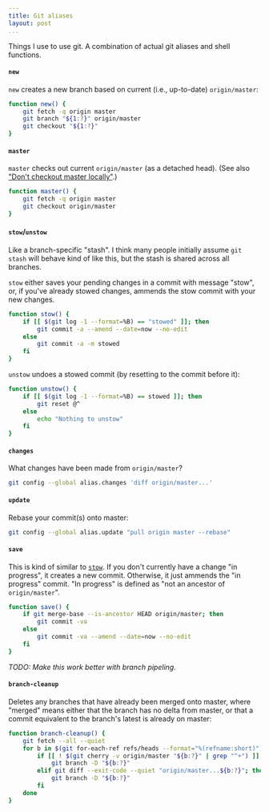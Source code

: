 ```yaml
---
title: Git aliases
layout: post
...
```


Things I use to use git. A combination of actual git aliases and shell
functions.

#### `new`

`new` creates a new branch based on current (i.e., up-to-date) `origin/master`:

```bash
function new() {
    git fetch -q origin master
    git branch "${1:?}" origin/master
    git checkout "${1:?}"
}
```

#### `master`

`master` checks out current `origin/master` (as a detached head). (See also
["Don't checkout master locally"](/dont-checkout-master).)

```bash
function master() {
    git fetch -q origin master
    git checkout origin/master
}
```


#### `stow`/`unstow`

Like a branch-specific "stash". I think many people initially assume `git
stash` will behave kind of like this, but the stash is shared across all
branches.

`stow` either saves your pending changes in a commit with message "stow",
or, if you've already stowed changes, ammends the stow commit with your new
changes.

```bash
function stow() {
    if [[ $(git log -1 --format=%B) == "stowed" ]]; then
        git commit -a --amend --date=now --no-edit
    else
        git commit -a -m stowed
    fi
}
```

`unstow` undoes a stowed commit (by resetting to the commit before it):

```bash
function unstow() {
    if [[ $(git log -1 --format=%B) == stowed ]]; then
        git reset @^
    else
        echo "Nothing to unstow"
    fi
}
```

#### `changes`

What changes have been made from `origin/master`?

```bash
git config --global alias.changes 'diff origin/master...'
```

#### `update`

Rebase your commit(s) onto master:

```bash
git config --global alias.update "pull origin master --rebase"
```

#### `save`

This is kind of similar to [`stow`](#stowunstow). If you don't currently have
a change "in progress", it creates a new commit. Otherwise, it just ammends
the "in progress" commit. "In progress" is defined as "not an ancestor of `origin/master`".

```bash
function save() {
    if git merge-base --is-ancestor HEAD origin/master; then
        git commit -va
    else
        git commit -va --amend --date=now --no-edit
    fi
}
```

_TODO: Make this work better with branch pipeling._

#### `branch-cleanup`

Deletes any branches that have already been merged onto master, where
"merged" means either that the branch has no delta from master, or that a
commit equivalent to the branch's latest is already on master:

```bash
function branch-cleanup() {
    git fetch --all --quiet
    for b in $(git for-each-ref refs/heads --format="%(refname:short)"); do
        if [[ ! $(git cherry -v origin/master "${b:?}" | grep "^+") ]]; then
            git branch -D "${b:?}"
        elif git diff --exit-code --quiet "origin/master...${b:?}"; then
            git branch -D "${b:?}"
        fi
    done
}
```
